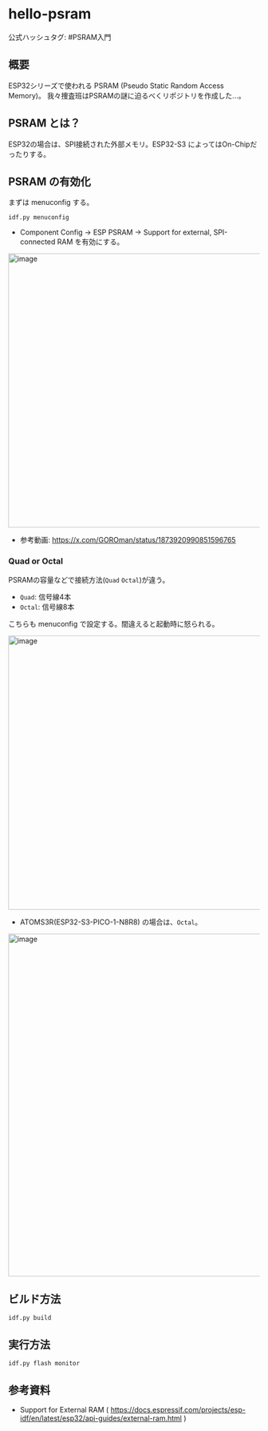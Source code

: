 # hello-psram

公式ハッシュタグ: #PSRAM入門

## 概要

ESP32シリーズで使われる PSRAM (Pseudo Static Random Access Memory)。
我々捜査班はPSRAMの謎に迫るべくリポジトリを作成した...。

## PSRAM とは？

ESP32の場合は、SPI接続された外部メモリ。ESP32-S3 によってはOn-Chipだったりする。

## PSRAM の有効化

まずは menuconfig する。

~~~
idf.py menuconfig
~~~

- Component Config → ESP PSRAM → Support for external, SPI-connected RAM を有効にする。

<img width="548" alt="image" src="https://github.com/user-attachments/assets/a52d841f-d0c9-4aa1-aa0a-b8ea9beae9f1" />

- 参考動画: https://x.com/GOROman/status/1873920990851596765

### Quad or Octal

PSRAMの容量などで接続方法(```Quad``` ```Octal```)が違う。

- ```Quad```: 信号線4本
- ```Octal```: 信号線8本

こちらも menuconfig で設定する。間違えると起動時に怒られる。

<img width="548" alt="image" src="https://github.com/user-attachments/assets/34fa2de7-66f2-4ef0-95a7-8ecf9d28f964" />

- ATOMS3R(ESP32-S3-PICO-1-N8R8) の場合は、```Octal```。

<img width="685" alt="image" src="https://github.com/user-attachments/assets/5c58a366-e8d8-4a75-a31a-c5139516afef" />


## ビルド方法

~~~
idf.py build
~~~

## 実行方法

~~~
idf.py flash monitor
~~~

## 参考資料

- Support for External RAM ( https://docs.espressif.com/projects/esp-idf/en/latest/esp32/api-guides/external-ram.html )

